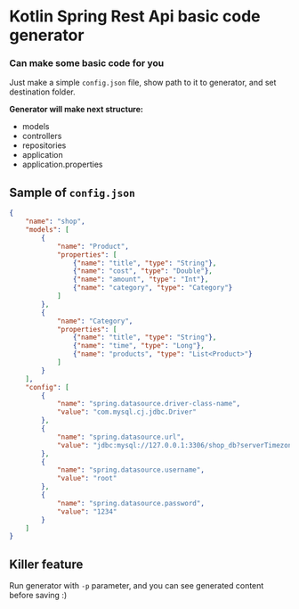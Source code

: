 # Kotlin Spring Rest Api basic code generator

### Can make some basic code for you

Just make a simple `config.json` file, show path to it to generator, and set destination folder.

**Generator will make next structure:**
- models
- controllers
- repositories
- application
- application.properties

## Sample of `config.json`
```json
{
	"name": "shop",
	"models": [
		{
			"name": "Product",
			"properties": [
				{"name": "title", "type": "String"},
				{"name": "cost", "type": "Double"},
				{"name": "amount", "type": "Int"},
				{"name": "category", "type": "Category"}
			]
		},
		{
			"name": "Category",
			"properties": [
				{"name": "title", "type": "String"},
				{"name": "time", "type": "Long"},
				{"name": "products", "type": "List<Product>"}
			]
		}
	],
	"config": [
		{
			"name": "spring.datasource.driver-class-name", 
			"value": "com.mysql.cj.jdbc.Driver"
		},
		{
			"name": "spring.datasource.url", 
			"value": "jdbc:mysql://127.0.0.1:3306/shop_db?serverTimezone=UTC&useSSL=false"
		},
		{
			"name": "spring.datasource.username", 
			"value": "root"
		},
		{
			"name": "spring.datasource.password", 
			"value": "1234"
		}
	]
}
```

## Killer feature
Run generator with `-p` parameter, and you can see generated content before saving :)

